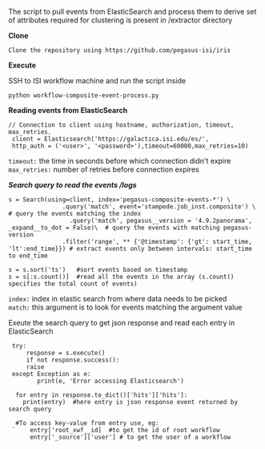 

The script to pull events from ElasticSearch and process them to derive set of attributes required for clustering is present in /extractor directory

**Clone**

```
Clone the repository using https://github.com/pegasus-isi/iris
```

**Execute**

SSH to ISI workflow machine and run the script inside
```
python workflow-composite-event-process.py
```

**Reading events from ElasticSearch**

```
// Connection to client using hostname, authorization, timeout, max_retries. 
 client = Elasticsearch('https://galactica.isi.edu/es/', 
 http_auth = ('<user>', '<password>'),timeout=60000,max_retries=10)
```

```timeout:``` the time in seconds before which connection didn't expire\
```max_retries:``` number of retries before connection expires


***Search query to read the events /logs***
```
s = Search(using=client, index='pegasus-composite-events-*') \
               .query('match', event='stampede.job_inst.composite') \  # query the events matching the index
	             .query('match', pegasus__version = '4.9.2panorama', _expand__to_dot = False)\  # query the events with matching pegasus-version
               .filter('range', ** {'@timestamp': {'gt': start_time, 'lt':end_time}}) # extract events only between intervals: start_time to end_time

s = s.sort('ts')   #sort events based on timestamp
s = s[:s.count()]  #read all the events in the array (s.count() specifies the total count of events)
```

```index:``` index in elastic search from where data needs to be picked\
```match:``` this argument is to look for events matching the argument value

Exeute the search query to get json response and read each entry in ElasticSearch
```
 try:
     response = s.execute()
     if not response.success():
     raise
 except Exception as e:
        print(e, 'Error accessing Elasticsearch')
        
  for entry in response.to_dict()['hits']['hits']: 
    print(entry)  #here entry is json response event returned by search query
 
  #To access key-value from entry use, eg:
 `    entry['root_xwf__id]  #to get the id of root workflow
      entry['_source']['user'] # to get the user of a workflow
 ```




           
